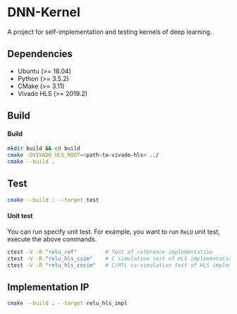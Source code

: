 # DNN-Kernel
A project for self-implementation and testing kernels of deep learning.

## Dependencies
- Ubuntu (>= 18.04)
- Python (>= 3.5.2)
- CMake (>= 3.11)
- Vivado HLS (>= 2019.2)

## Build

#### Build
```sh
mkdir build && cd build
cmake -DVIVADO_HLS_ROOT=<path-to-vivado-hls> ../
cmake --build .
```

## Test
```sh
cmake --build . --target test
```

#### Unit test
You can run specify unit test. 
For example, you want to run `ReLU` unit test, execute the above commands.

```sh
ctest -V -R "relu_ref"         # Test of reference implementation
ctest -V -R "relu_hls_csim"    # C simulation test of HLS implementation
ctest -V -R "relu_hls_cosim"   # C/RTL co-simulation test of HLS implementation
```

## Implementation IP
```sh
cmake --build . --target relu_hls_impl
```
